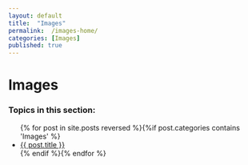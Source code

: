 ```yaml
---
layout: default
title:  "Images"
permalink:  /images-home/
categories: [Images]
published: true
---
```


<div data-type="part" class="hsecpart" data-hederis-type="hsecpart" id="images-home" data-pi-attrs="id: images-home" role="doc-part" title="Images"><h1 data-hederis-type="hblkchaptitle" class="hblkchaptitle" id="pV9GSzZRr">Images</h1>
    <h3>Topics in this section:</h3><ul class="">{% for post in site.posts reversed %}{%if post.categories contains 'Images' %}<li class=""><a class="" href="{{ post.url }}">{{ post.title }}</a></li>{% endif %}{% endfor %}</ul></div>
    